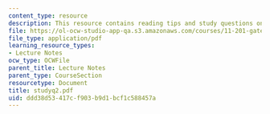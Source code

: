 ```yaml
---
content_type: resource
description: This resource contains reading tips and study questions on session 2.
file: https://ol-ocw-studio-app-qa.s3.amazonaws.com/courses/11-201-gateway-planning-action-fall-2005/ddd38d53417cf903b9d1bcf1c588457a_studyq2.pdf
file_type: application/pdf
learning_resource_types:
- Lecture Notes
ocw_type: OCWFile
parent_title: Lecture Notes
parent_type: CourseSection
resourcetype: Document
title: studyq2.pdf
uid: ddd38d53-417c-f903-b9d1-bcf1c588457a
---
```

